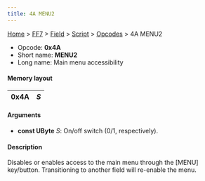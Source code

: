 ```yaml
---
title: 4A MENU2
---
```


[Home](Main%20Page.md) > [FF7](FF7.md) > [Field](FF7/Field.md) > [Script](FF7/Field/Script.md) > [Opcodes](FF7/Field/Script/Opcodes.md) > 4A MENU2

-   Opcode: **0x4A**
-   Short name: **MENU2**
-   Long name: Main menu accessibility

#### Memory layout

| 0x4A | *S* |
|------|-----|

#### Arguments

-   **const UByte** *S*: On/off switch (0/1, respectively).

#### Description

Disables or enables access to the main menu through the \[MENU\]
key/button. Transitioning to another field will re-enable the menu.
